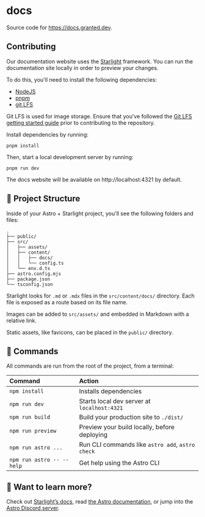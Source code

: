 # docs

Source code for https://docs.granted.dev.

## Contributing

Our documentation website uses the [Starlight](https://starlight.astro.build) framework. You can run the documentation site locally in order to preview your changes.

To do this, you'll need to install the following dependencies:

- [NodeJS](https://nodejs.org)
- [pnpm](https://pnpm.io/installation)
- [git LFS](https://git-lfs.com)

Git LFS is used for image storage. Ensure that you've followed the [Git LFS getting started guide](https://git-lfs.com) prior to contributing to the repository.

Install dependencies by running:

```
pnpm install
```

Then, start a local development server by running:

```
pnpm run dev
```

The docs website will be available on http://localhost:4321 by default.

## 🚀 Project Structure

Inside of your Astro + Starlight project, you'll see the following folders and files:

```
.
├── public/
├── src/
│   ├── assets/
│   ├── content/
│   │   ├── docs/
│   │   └── config.ts
│   └── env.d.ts
├── astro.config.mjs
├── package.json
└── tsconfig.json
```

Starlight looks for `.md` or `.mdx` files in the `src/content/docs/` directory. Each file is exposed as a route based on its file name.

Images can be added to `src/assets/` and embedded in Markdown with a relative link.

Static assets, like favicons, can be placed in the `public/` directory.

## 🧞 Commands

All commands are run from the root of the project, from a terminal:

| Command                   | Action                                           |
| :------------------------ | :----------------------------------------------- |
| `npm install`             | Installs dependencies                            |
| `npm run dev`             | Starts local dev server at `localhost:4321`      |
| `npm run build`           | Build your production site to `./dist/`          |
| `npm run preview`         | Preview your build locally, before deploying     |
| `npm run astro ...`       | Run CLI commands like `astro add`, `astro check` |
| `npm run astro -- --help` | Get help using the Astro CLI                     |

## 👀 Want to learn more?

Check out [Starlight’s docs](https://starlight.astro.build/), read [the Astro documentation](https://docs.astro.build), or jump into the [Astro Discord server](https://astro.build/chat).
